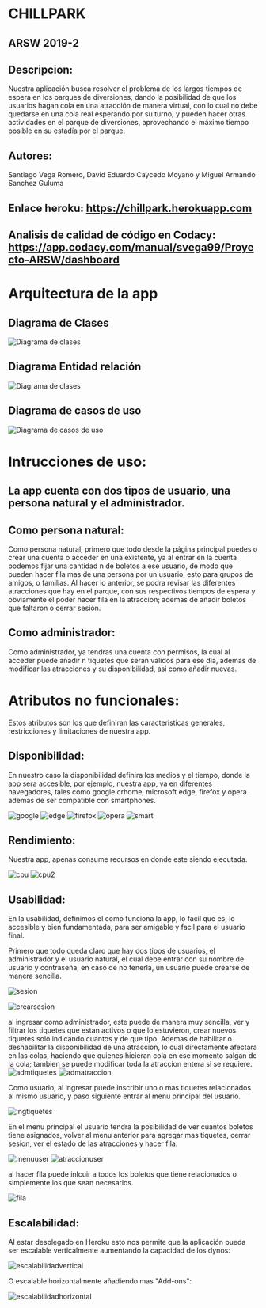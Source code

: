 # CHILLPARK
## ARSW 2019-2
## Descripcion:
Nuestra aplicación busca resolver el problema de los largos tiempos de espera en los parques de diversiones, dando la posibilidad de que los usuarios hagan cola en una atracción de manera virtual, con lo cual no debe quedarse en una cola real esperando por su turno, y pueden hacer otras actividades en el parque de diversiones, aprovechando el máximo tiempo posible en su estadía por el parque.

## Autores: 
 Santiago Vega Romero, David Eduardo Caycedo Moyano y Miguel Armando Sanchez Guluma

## Enlace heroku: https://chillpark.herokuapp.com

## Analisis de calidad de código en Codacy: https://app.codacy.com/manual/svega99/Proyecto-ARSW/dashboard

# Arquitectura de la app

## Diagrama de Clases

![Diagrama de clases](https://github.com/equiporocketarsw/Proyecto-ARSW/blob/master/img/clases.png)

## Diagrama Entidad relación 

![Diagrama de clases](https://github.com/equiporocketarsw/Proyecto-ARSW/blob/master/img/basededatos.PNG)

## Diagrama de casos de uso

![Diagrama de casos de uso](https://github.com/equiporocketarsw/Proyecto-ARSW/blob/master/img/uso.PNG)



# Intrucciones de uso:
## La app cuenta con dos tipos de usuario, una persona natural y el administrador.
## Como persona natural:
 Como persona natural, primero que todo desde la página principal puedes o crear una cuenta o acceder en una existente, ya al entrar en la cuenta podemos fijar una cantidad n de boletos a ese usuario, de modo que pueden hacer fila mas de una persona por un usuario, esto para grupos de amigos, o familias. Al hacer lo anterior, se podra revisar las diferentes atracciones que hay en el parque, con sus respectivos tiempos de espera y obviamente el poder hacer fila en la atraccion; ademas de añadir boletos que faltaron o cerrar sesión.

## Como administrador:
 Como administrador, ya tendras una cuenta con permisos, la cual al acceder puede añadir n tiquetes que seran validos para ese dia, ademas de modificar las atracciones y su disponibilidad, asi como añadir nuevas.
 
 # Atributos no funcionales:
 Estos atributos son los que definiran las caracteristicas generales, restricciones y limitaciones de nuestra app.
 
 ## Disponibilidad:
 
En nuestro caso la disponibilidad definira los medios y el tiempo, donde la app sera accesible, por ejemplo, nuestra app, va en diferentes navegadores, tales como google crhome, microsoft edge, firefox y opera. ademas de ser compatible con smartphones.

![google](https://github.com/equiporocketarsw/Proyecto-ARSW/blob/master/img/google.PNG)
![edge](https://github.com/equiporocketarsw/Proyecto-ARSW/blob/master/img/edge.PNG)
![firefox](https://github.com/equiporocketarsw/Proyecto-ARSW/blob/master/img/mozilla.PNG)
![opera](https://github.com/equiporocketarsw/Proyecto-ARSW/blob/master/img/opera.PNG)
![smart](https://github.com/equiporocketarsw/Proyecto-ARSW/blob/master/img/smart.jpg)


 ## Rendimiento:
 
 Nuestra app, apenas consume recursos en donde este siendo ejecutada.
 
 ![cpu](https://github.com/equiporocketarsw/Proyecto-ARSW/blob/master/img/cpu.PNG)
 ![cpu2](https://github.com/equiporocketarsw/Proyecto-ARSW/blob/master/img/cpu2.PNG)
 
 
 ## Usabilidad:
 
 En la usabilidad, definimos el como funciona la app, lo facil que es, lo accesible y bien fundamentada, para ser amigable y facil para   el usuario final.
 
 Primero que todo queda claro que hay dos tipos de usuarios, el administrador y el usuario natural, el cual debe entrar con su nombre de usuario y contraseña, en caso de no tenerla, un usuario puede crearse de manera sencilla.
 
 ![sesion](https://github.com/equiporocketarsw/Proyecto-ARSW/blob/master/img/uti0.PNG)
 
 ![crearsesion](https://github.com/equiporocketarsw/Proyecto-ARSW/blob/master/img/uti.PNG)
 
 al ingresar como administrador, este puede de manera muy sencilla, ver y filtrar los tiquetes que estan activos o que lo estuvieron, crear nuevos tiquetes solo indicando cuantos y de que tipo. Ademas de habilitar o deshabilitar la disponibilidad de una atraccion, lo cual directamente afectara en las colas, haciendo que quienes hicieran cola en ese momento salgan de la cola; tambien se puede modificar toda la atraccion entera si se requiere.
 ![admtiquetes](https://github.com/equiporocketarsw/Proyecto-ARSW/blob/master/img/uti2.PNG)
 ![admatraccion](https://github.com/equiporocketarsw/Proyecto-ARSW/blob/master/img/uti3.PNG)
 
 Como usuario, al ingresar puede inscribir uno o mas tiquetes relacionados al mismo usuario, y paso siguiente entrar al menu principal del usuario.
 
 ![ingtiquetes](https://github.com/equiporocketarsw/Proyecto-ARSW/blob/master/img/uti4.PNG)
 
 En el menu principal el usuario tendra la posibilidad de ver cuantos boletos tiene asignados, volver al menu anterior para agregar mas tiquetes, cerrar sesion, ver el estado de las atracciones y hacer fila.
 
 ![menuuser](https://github.com/equiporocketarsw/Proyecto-ARSW/blob/master/img/uti5.PNG)
 ![atraccionuser](https://github.com/equiporocketarsw/Proyecto-ARSW/blob/master/img/uti6.PNG)
 
 al hacer fila puede inlcuir a todos los boletos que tiene relacionados o simplemente los que sean necesarios.
 
 ![fila](https://github.com/equiporocketarsw/Proyecto-ARSW/blob/master/img/uti7.PNG)
 
 ## Escalabilidad:
 
Al estar desplegado en Heroku esto nos permite que la aplicación pueda ser escalable verticalmente aumentando la capacidad de los dynos:

![escalabilidadvertical](https://github.com/equiporocketarsw/Proyecto-ARSW/blob/master/img/escalable1.jpg)

O escalable horizontalmente añadiendo mas "Add-ons":

![escalabilidadhorizontal](https://github.com/equiporocketarsw/Proyecto-ARSW/blob/master/img/escalable2.jpg)


